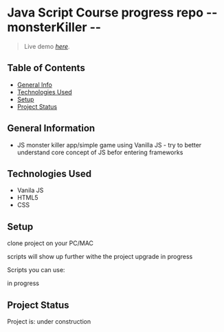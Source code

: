 # Java Script Course progress repo -- monsterKiller -- 
> Live demo [_here_](#).

## Table of Contents
* [General Info](#general-information)
* [Technologies Used](#technologies-used)
* [Setup](#setup)
* [Project Status](#project-status)

## General Information
- JS monster killer app/simple game using Vanilla JS - try to better understand core concept of JS befor entering frameworks

## Technologies Used
- Vanila JS
- HTML5
- CSS




## Setup

clone project on your PC/MAC

scripts will show up further withe the project upgrade
in progress

Scripts you can use:

in progress  


## Project Status
Project is: under construction
